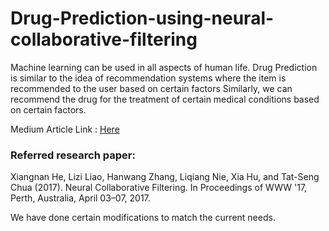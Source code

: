 # Drug-Prediction-using-neural-collaborative-filtering
Machine learning can be used in all aspects of human life.  Drug Prediction is similar to the idea of recommendation systems where the item is recommended to the user based on certain factors Similarly, we can recommend the drug for the treatment of certain medical conditions based on certain factors.

Medium Article Link : [Here](https://medium.com/analytics-vidhya/neural-collaborative-filtering-for-drug-prediction-e8d0c552317b)

### Referred research paper:
Xiangnan He, Lizi Liao, Hanwang Zhang, Liqiang Nie, Xia Hu, and Tat-Seng Chua (2017). Neural Collaborative Filtering. In Proceedings of WWW '17, Perth, Australia, April 03–07, 2017.

We have done certain modifications to match the current needs.
